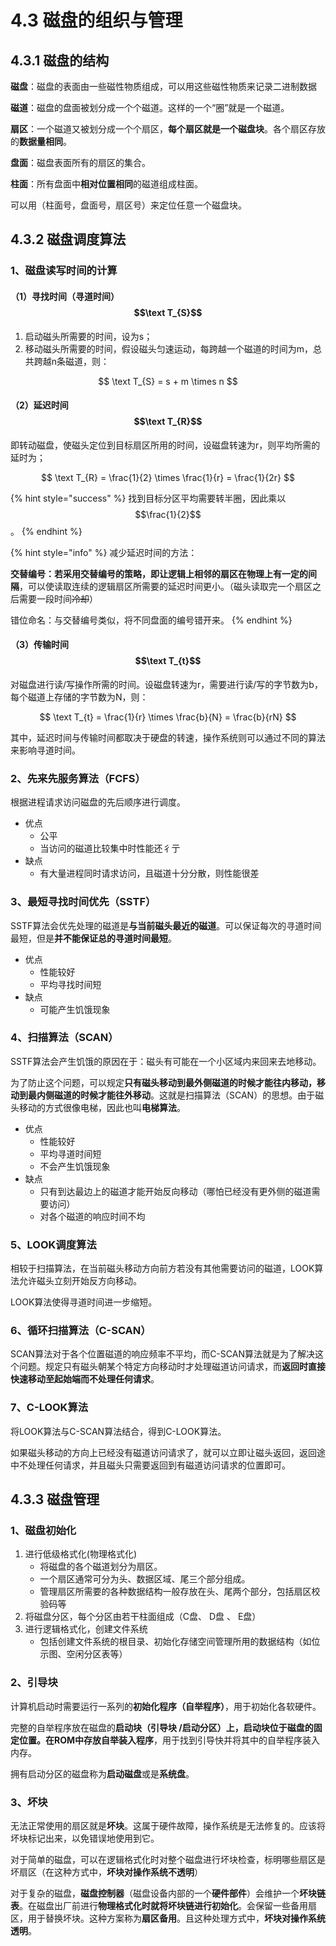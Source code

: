 # 4.3 磁盘的组织与管理

## 4.3.1 磁盘的结构

**磁盘**：磁盘的表面由一些磁性物质组成，可以用这些磁性物质来记录二进制数据

**磁道**：磁盘的盘面被划分成一个个磁道。这样的一个“圈”就是一个磁道。

**扇区**：一个磁道又被划分成一个个扇区，**每个扇区就是一个磁盘块**。各个扇区存放的**数据量相同**。

**盘面**：磁盘表面所有的扇区的集合。

**柱面**：所有盘面中**相对位置相同**的磁道组成柱面。

可以用（柱面号，盘面号，扇区号）来定位任意一个磁盘块。

## 4.3.2 磁盘调度算法

### 1、磁盘读写时间的计算

#### （1）寻找时间（寻道时间）$$\text T_{S}$$ 

1. 启动磁头所需要的时间，设为s；
2. 移动磁头所需要的时间，假设磁头匀速运动，每跨越一个磁道的时间为m，总共跨越n条磁道，则：

$$
\text T_{S} = s + m \times n
$$

#### （2）延迟时间$$\text T_{R}$$ 

即转动磁盘，使磁头定位到目标扇区所用的时间，设磁盘转速为r，则平均所需的延时为；

$$
\text T_{R} = \frac{1}{2} \times \frac{1}{r} = \frac{1}{2r}
$$

{% hint style="success" %}
找到目标分区平均需要转半圈，因此乘以$$\frac{1}{2}$$。 
{% endhint %}

{% hint style="info" %}
减少延迟时间的方法：

**交替编号：**若采用交替编号的策略，即**让逻辑上相邻的扇区在物理上有一定的间隔**，可以使读取连续的逻辑扇区所需要的延迟时间更小。（磁头读取完一个扇区之后需要一段时间~~冷却~~）

错位命名：与交替编号类似，将不同盘面的编号错开来。
{% endhint %}

#### （3）传输时间$$\text T_{t}$$ 

对磁盘进行读/写操作所需的时间。设磁盘转速为r，需要进行读/写的字节数为b，每个磁道上存储的字节数为N，则：

$$
\text T_{t} = \frac{1}{r} \times \frac{b}{N} = \frac{b}{rN}
$$

其中，延迟时间与传输时间都取决于硬盘的转速，操作系统则可以通过不同的算法来影响寻道时间。

### 2、先来先服务算法（FCFS）

根据进程请求访问磁盘的先后顺序进行调度。

* 优点
  * 公平
  * 当访问的磁道比较集中时性能还彳亍
* 缺点
  * 有大量进程同时请求访问，且磁道十分分散，则性能很差

### 3、最短寻找时间优先（SSTF）

SSTF算法会优先处理的磁道是**与当前磁头最近的磁道**。可以保证每次的寻道时间最短，但是**并不能保证总的寻道时间最短**。

* 优点
  * 性能较好
  * 平均寻找时间短
* 缺点
  * 可能产生饥饿现象

### 4、扫描算法（SCAN）

SSTF算法会产生饥饿的原因在于：磁头有可能在一个小区域内来回来去地移动。

为了防止这个问题，可以规定**只有磁头移动到最外侧磁道的时候才能往内移动，移动到最内侧磁道的时候才能往外移动**。这就是扫描算法（SCAN）的思想。由于磁头移动的方式很像电梯，因此也叫**电梯算法**。

* 优点
  * 性能较好
  * 平均寻道时间短
  * 不会产生饥饿现象
* 缺点
  * 只有到达最边上的磁道才能开始反向移动（哪怕已经没有更外侧的磁道需要访问）
  * 对各个磁道的响应时间不均

### 5、LOOK调度算法

相较于扫描算法，在当前磁头移动方向前方若没有其他需要访问的磁道，LOOK算法允许磁头立刻开始反方向移动。

LOOK算法使得寻道时间进一步缩短。

### 6、循环扫描算法（C-SCAN）

SCAN算法对于各个位置磁道的响应频率不平均，而C-SCAN算法就是为了解决这个问题。规定只有磁头朝某个特定方向移动时才处理磁道访问请求，而**返回时直接快速移动至起始端而不处理任何请求**。

### 7、C-LOOK算法

将LOOK算法与C-SCAN算法结合，得到C-LOOK算法。

如果磁头移动的方向上已经没有磁道访问请求了，就可以立即让磁头返回，返回途中不处理任何请求，并且磁头只需要返回到有磁道访问请求的位置即可。

## 4.3.3 磁盘管理

### 1、磁盘初始化

1. 进行低级格式化\(物理格式化\)
   * 将磁盘的各个磁道划分为扇区。
   * 一个扇区通常可分为头、数据区域、尾三个部分组成。
   * 管理扇区所需要的各种数据结构一般存放在头、尾两个部分，包括扇区校验码等
2. 将磁盘分区，每个分区由若干柱面组成（C盘、 D盘 、 E盘）
3. 进行逻辑格式化，创建文件系统
   * 包括创建文件系统的根目录、初始化存储空间管理所用的数据结构（如位示图、空闲分区表等）

### 2、引导块

计算机启动时需要运行一系列的**初始化程序（自举程序）**，用于初始化各软硬件。

完整的自举程序放在磁盘的**启动块（引导块 /启动分区）**上，启动块位于磁盘的固定位置。在ROM中存放**自举装入程序**，用于找到引导快并将其中的自举程序装入内存。

拥有启动分区的磁盘称为**启动磁盘**或是**系统盘**。

### 3、坏块

无法正常使用的扇区就是**坏块**。这属于硬件故障，操作系统是无法修复的。应该将坏块标记出来，以免错误地使用到它。

对于简单的磁盘，可以在逻辑格式化时对整个磁盘进行坏块检查，标明哪些扇区是坏扇区（在这种方式中，**坏块对操作系统不透明**）

对于复杂的磁盘，**磁盘控制器**（磁盘设备内部的一个**硬件部件**）会维护一个**坏块链表**。在磁盘出厂前进行**物理格式化时就将坏块链进行初始化**。会保留一些备用扇区，用于替换坏块。这种方案称为**扇区备用**。且这种处理方式中，**坏块对操作系统透明**。

